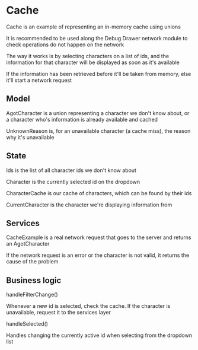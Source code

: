 # Cache

Cache is an example of representing an in-memory cache using unions

It is recommended to be used along the Debug Drawer network module to check operations do not happen on the network

The way it works is by selecting characters on a list of ids, and the information for that character will be displayed as soon as it's available

If the information has been retrieved before it'll be taken from memory, else it'll start a network request

## Model

AgotCharacter is a union representing a character we don't know about, or a character who's information is already available and cached

UnknownReason is, for an unavailable character (a cache miss), the reason why it's unavailable

## State

Ids is the list of all character ids we don't know about

Character is the currently selected id on the dropdown

CharacterCache is our cache of characters, which can be found by their ids

CurrentCharacter is the character we're displaying information from

## Services

CacheExample is a real network request that goes to the server and returns an AgotCharacter

If the network request is an error or the character is not valid, it returns the cause of the problem

## Business logic

handleFilterChange()

Whenever a new id is selected, check the cache. If the character is unavailable, request it to the services layer

handleSelected()

Handles changing the currently active id when selecting from the dropdown list